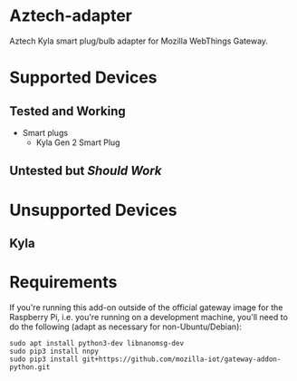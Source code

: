 # Aztech-adapter

Aztech Kyla smart plug/bulb adapter for Mozilla WebThings Gateway.

# Supported Devices

## Tested and Working

* Smart plugs
    * Kyla Gen 2 Smart Plug
## Untested but _Should Work_


# Unsupported Devices

## Kyla

# Requirements

If you're running this add-on outside of the official gateway image for the Raspberry Pi, i.e. you're running on a development machine, you'll need to do the following (adapt as necessary for non-Ubuntu/Debian):

```
sudo apt install python3-dev libnanomsg-dev
sudo pip3 install nnpy
sudo pip3 install git+https://github.com/mozilla-iot/gateway-addon-python.git
```
